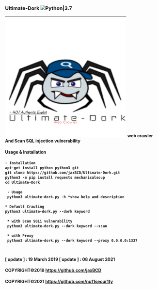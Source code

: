 
### Ultimate-Dork ![Python|3.7](https://img.shields.io/badge/Python-3.7-blue.svg)
<img src="lib/Ultimate-Dork.png" width="400" height="400">
<b>web crawler And Scan SQL injection vulnerability<b><br>
 
#### Usage & Installation
```
- Installation
apt-get install python python3 git
git clone https://github.com/jaxBCD/Ultimate-Dork.git
python3 -m pip install requests mechanicalsoup 
cd Ultimate-Dork

 - Usage 
 python3 ultimate-dork.py -h *show help and description
 
* Default Crawling
python3 ultimate-dork.py --dork keyword 
 
 * with Scan SQLi vulnerability
 python3 ultimate-dork.py --dork keyword --scan

 * with Proxy
 python3 ultimate-dork.py --dork keyword --proxy 0.0.0.0:1337
 
 
```
 <b>[ update ] :</b> 19 March 2019
  <b>[ update ] :</b> 08 August 2021
 
#### COPYRIGHT©2019 https://github.com/jaxBCD
#### COPYRIGHT©2021 https://github.com/nu11secur1ty
